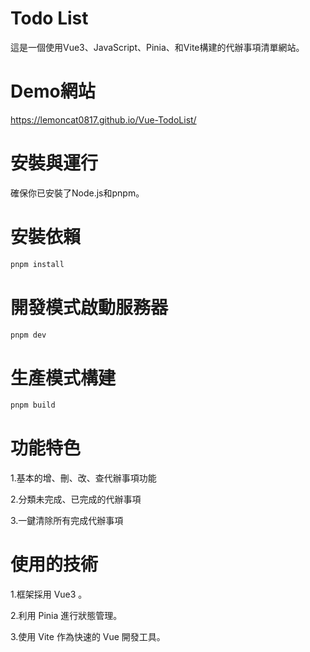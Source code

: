 # Todo List

這是一個使用Vue3、JavaScript、Pinia、和Vite構建的代辦事項清單網站。


# Demo網站

https://lemoncat0817.github.io/Vue-TodoList/

# 安裝與運行

確保你已安裝了Node.js和pnpm。

# 安裝依賴

```sh
pnpm install
```

# 開發模式啟動服務器

```sh
pnpm dev
```

# 生產模式構建

```sh
pnpm build
```

# 功能特色

1.基本的增、刪、改、查代辦事項功能

2.分類未完成、已完成的代辦事項

3.一鍵清除所有完成代辦事項

# 使用的技術

1.框架採用 Vue3 。

2.利用 Pinia 進行狀態管理。

3.使用 Vite 作為快速的 Vue 開發工具。

